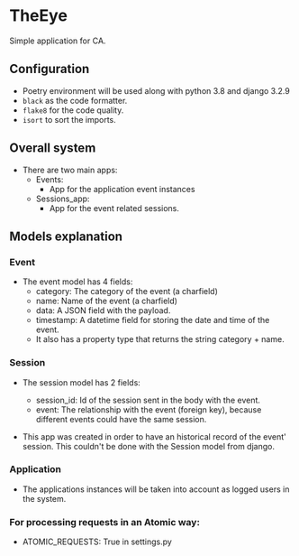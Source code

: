 # TheEye

Simple application for CA.

## Configuration
- Poetry environment will be used along with python 3.8 and django 3.2.9
- `black` as the code formatter.
- `flake8` for the code quality.
- `isort` to sort the imports.

## Overall system

- There are two main apps:
  - Events:
    - App for the application event instances
  - Sessions_app:
    - App for the event related sessions.

## Models explanation
### Event
- The event model has 4 fields:
  - category: The category of the event (a charfield)
  - name: Name of the event (a charfield)
  - data: A JSON field with the payload.
  - timestamp: A datetime field for storing the date and time of the event.
  - It also has a property type that returns the string category + name.

### Session
- The session model has 2 fields:
  - session_id: Id of the session sent in the body with the event.
  - event: The relationship with the event (foreign key), because different events could have the same session.

- This app was created in order to have an historical record of the event' session. This couldn't be done with the Session model from django.

### Application
- The applications instances will be taken into account as logged users in the system.

### For processing requests in an Atomic way:
 - ATOMIC_REQUESTS: True in settings.py
